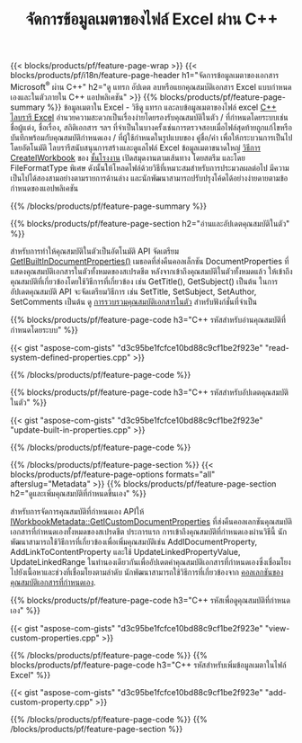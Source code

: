 ﻿---
title: จัดการข้อมูลเมตาของไฟล์ Excel ผ่าน C++
url: /th/cpp/metadata/
description: ดู เพิ่ม แก้ไข ลบ หรือแยกข้อมูลเมตาของไฟล์ Excel โดยใช้ C++ library
---
{{< blocks/products/pf/feature-page-wrap >}}
{{< blocks/products/pf/i18n/feature-page-header h1="จัดการข้อมูลเมตาของเอกสาร Microsoft<sup>&reg;</sup> ผ่าน C++" h2="ดู แทรก อัปเดต ลบหรือแยกคุณสมบัติเอกสาร Excel แบบกำหนดเองและในตัวภายใน C++ แอปพลิเคชัน" >}}
{{% blocks/products/pf/feature-page-summary %}}
ข้อมูลเมตาใน Excel - วิธีดู แทรก และลบข้อมูลเมตาของไฟล์ excel [C++ ไลบรารี Excel](/cells/cpp/) อำนวยความสะดวกเป็นเรื่องง่ายโดยรองรับคุณสมบัติในตัว / ที่กำหนดโดยระบบเช่นชื่อผู้แต่ง, ชื่อเรื่อง, สถิติเอกสาร ฯลฯ ที่จำเป็นในบางครั้งเช่นการตรวจสอบเมื่อไฟล์สุดท้ายถูกแก้ไขหรือบันทึกพร้อมกับคุณสมบัติกำหนดเอง / ที่ผู้ใช้กำหนดในรูปแบบของ คู่ชื่อ/ค่า เพื่อให้กระบวนการเป็นไปโดยอัตโนมัติ ไลบรารีสนับสนุนการสร้างและดูแลไฟล์ Excel ข้อมูลเมตาขนาดใหญ่ [วิธีการ CreateIWorkbook](https://reference.aspose.com/cells/cpp/class/aspose.cells.factory#a93f7282b976d2a001d44198dedaceee8) ของ [ชั้นโรงงาน](https://reference.aspose.com/cells/cpp/class/aspose.cells.factory) เปิดสมุดงานตามเส้นทาง โดยสตรีม และโดย FileFormatType พิเศษ ดังนั้นให้โหลดไฟล์ด้วยวิธีที่เหมาะสมสำหรับการประมวลผลต่อไป มีความเป็นไปได้สองสามอย่างตามรายการด้านล่าง และนักพัฒนาสามารถปรับปรุงโค้ดได้อย่างง่ายดายตามข้อกำหนดของแอปพลิเคชัน 
 
{{% /blocks/products/pf/feature-page-summary %}}

{{% blocks/products/pf/feature-page-section h2="อ่านและอัปเดตคุณสมบัติในตัว" %}}

สำหรับการทำให้คุณสมบัติในตัวเป็นอัตโนมัติ API จัดเตรียม [GetIBuiltInDocumentProperties()](https://reference.aspose.com/cells/cpp/class/aspose.cells.metadata.i_workbook_metadata) เมธอดที่ส่งคืนคอลเล็กชัน DocumentProperties ที่แสดงคุณสมบัติเอกสารในตัวทั้งหมดของสเปรดชีต หลังจากเข้าถึงคุณสมบัติในตัวทั้งหมดแล้ว ให้เข้าถึงคุณสมบัติที่เกี่ยวข้องโดยใช้วิธีการที่เกี่ยวข้อง เช่น GetTitle(), GetSubject() เป็นต้น ในการอัปเดตคุณสมบัติ API จะจัดเตรียมวิธีการ เช่น SetTitle, SetSubject, SetAuthor, SetComments เป็นต้น ดู [การรวบรวมคุณสมบัติเอกสารในตัว](https://reference.aspose.com/cells/cpp/class/aspose.cells.properties.i_built_in_document_property_collection) สำหรับฟังก์ชั่นที่จำเป็น

{{% blocks/products/pf/feature-page-code h3="C++ รหัสสำหรับอ่านคุณสมบัติที่กำหนดโดยระบบ" %}}

{{< gist "aspose-com-gists" "d3c95be1fcfce10bd88c9cf1be2f923e" "read-system-defined-properties.cpp" >}}

{{% /blocks/products/pf/feature-page-code %}}

{{% blocks/products/pf/feature-page-code h3="C++ รหัสสำหรับอัปเดตคุณสมบัติในตัว" %}}

{{< gist "aspose-com-gists" "d3c95be1fcfce10bd88c9cf1be2f923e" "update-built-in-properties.cpp" >}}

{{% /blocks/products/pf/feature-page-code %}}


{{% /blocks/products/pf/feature-page-section %}}
{{< blocks/products/pf/feature-page-options formats="all" afterslug="Metadata" >}}
{{% blocks/products/pf/feature-page-section h2="ดูและเพิ่มคุณสมบัติที่กำหนดขึ้นเอง" %}}

สำหรับการจัดการคุณสมบัติที่กำหนดเอง APIให้ [IWorkbookMetadata::GetICustomDocumentProperties](https://reference.aspose.com/cells/cpp/class/aspose.cells.metadata.i_workbook_metadata#a69f0226813ce18c03ebc13b8ca691e79) ที่ส่งคืนคอลเลกชันคุณสมบัติเอกสารที่กำหนดเองทั้งหมดของสเปรดชีต ประการแรก การเข้าถึงคุณสมบัติที่กำหนดเองผ่านวิธีนี้ นักพัฒนาสามารถใช้วิธีการที่เกี่ยวข้องเพื่อเพิ่มคุณสมบัติเช่น AddIDocumentProperty, AddLinkToContentProperty และใช้ UpdateLinkedPropertyValue, UpdateLinkedRange ในทำนองเดียวกันเพื่ออัปเดตค่าคุณสมบัติเอกสารที่กำหนดเองซึ่งเชื่อมโยงไปยังเนื้อหาและช่วงที่เชื่อมโยงตามลำดับ นักพัฒนาสามารถใช้วิธีการที่เกี่ยวข้องจาก [คอลเลกชันของคุณสมบัติเอกสารที่กำหนดเอง](https://reference.aspose.com/cells/cpp/class/aspose.cells.properties.i_custom_document_property_collection).

{{% blocks/products/pf/feature-page-code h3="C++ รหัสเพื่อดูคุณสมบัติที่กำหนดเอง" %}}

{{< gist "aspose-com-gists" "d3c95be1fcfce10bd88c9cf1be2f923e" "view-custom-properties.cpp" >}}

{{% /blocks/products/pf/feature-page-code %}}
{{% blocks/products/pf/feature-page-code h3="C++ รหัสสำหรับเพิ่มข้อมูลเมตาในไฟล์ Excel" %}}

{{< gist "aspose-com-gists" "d3c95be1fcfce10bd88c9cf1be2f923e" "add-custom-property.cpp" >}}

{{% /blocks/products/pf/feature-page-code %}}
{{% /blocks/products/pf/feature-page-section %}}